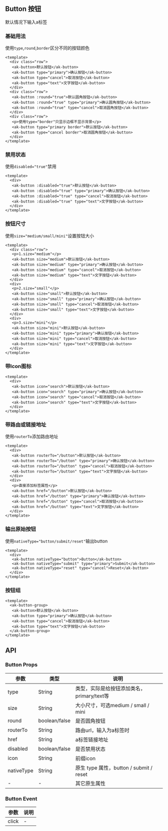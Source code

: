 ## Button 按钮

默认情况下输入a标签

### 基础用法

使用`type`,`round`,`border`区分不同的按钮颜色

```vue demo
<template>
  <div class="row">
   <ak-button>默认按钮</ak-button>
   <ak-button type="primary">确认按钮</ak-button>
   <ak-button type="cancel">取消按钮</ak-button>
   <ak-button type="text">文字按钮</ak-button>
  </div>
  <div class="row">
   <ak-button :round="true">默认圆角按钮</ak-button>
   <ak-button :round="true" type="primary">确认圆角按钮</ak-button>
   <ak-button :round="true" type="cancel">取消圆角按钮</ak-button>
  </div>
  <div class="row">
   <p>使用type="border"只显示边框不显示背景</p>
   <ak-button type="primary border">默认按钮</ak-button>
   <ak-button type="cancel border">取消圆角按钮</ak-button>
  </div> 
</template>
```

### 禁用状态
使用`disabled="true"`禁用
```vue demo
<template>
  <div>
   <ak-button :disabled="true">默认按钮</ak-button>
   <ak-button :disabled="true" type="primary">确认按钮</ak-button>
   <ak-button :disabled="true" type="cancel">取消按钮</ak-button>
   <ak-button :disabled="true" type="text">文字按钮</ak-button>
  </div>
</template>
```

### 按钮尺寸

使用`size="medium/small/mini"`设置按钮大小

```vue demo
<template>
  <div class="row">
   <p>1.size="medium"</p>
   <ak-button size="medium">默认按钮</ak-button>
   <ak-button size="medium" type="primary">确认按钮</ak-button>
   <ak-button size="medium" type="cancel">取消按钮</ak-button>
   <ak-button size="medium" type="text">文字按钮</ak-button>
  </div>
  <div>
   <p>2.size="small"</p>
   <ak-button size="small">默认按钮</ak-button>
   <ak-button size="small" type="primary">确认按钮</ak-button>
   <ak-button size="small" type="cancel">取消按钮</ak-button>
   <ak-button size="small" type="text">文字按钮</ak-button>
  </div>
  <div>
   <p>3.size="mini"</p>
   <ak-button size="mini">默认按钮</ak-button>
   <ak-button size="mini" type="primary">确认按钮</ak-button>
   <ak-button size="mini" type="cancel">取消按钮</ak-button>
   <ak-button size="mini" type="text">文字按钮</ak-button>
  </div>  
</template>
```

### 带Icon图标
```vue demo
<template>
  <div>
   <ak-button icon="search">默认按钮</ak-button>
   <ak-button icon="search" type="primary">确认按钮</ak-button>
   <ak-button icon="search" type="cancel">取消按钮</ak-button>
   <ak-button icon="search" type="text">文字按钮</ak-button>
  </div> 
</template>
```

### 带路由或链接地址
使用`routerTo`添加路由地址
```vue demo
<template>
  <div>
   <ak-button routerTo="/button">默认按钮</ak-button>
   <ak-button routerTo="/button" type="primary">确认按钮</ak-button>
   <ak-button routerTo="/button" type="cancel">取消按钮</ak-button>
   <ak-button routerTo="/button" type="text">文字按钮</ak-button>
  </div>
  <div>
   <p>直接添加标签属性</p>
   <ak-button href="/button">默认按钮</ak-button>
   <ak-button href="/button" type="primary">确认按钮</ak-button>
   <ak-button href="/button" type="cancel">取消按钮</ak-button>
   <ak-button href="/button" type="text">文字按钮</ak-button>
  </div>    
</template>
```

### 输出原始按钮
使用`nativeType="button/submit/reset"`输出button
```vue demo
<template>
  <div>
   <ak-button nativeType="button">Button</ak-button>
   <ak-button nativeType="submit" type="primary">Submit</ak-button>
   <ak-button nativeType="reset" type="cancel">Reset</ak-button>
  </div> 
</template>
```

### 按钮组
```vue demo
<template>
  <ak-button-group>
   <ak-button>默认按钮</ak-button>
   <ak-button type="primary">确认按钮</ak-button>
   <ak-button type="cancel">取消按钮</ak-button>
   <ak-button type="text">文字按钮</ak-button>
  </ak-button-group> 
</template>
```
## API
### Button Props
| 参数      | 类型          | 说明   |
|----------|--------------|--------|
|type      |String        |类型，实际是给按钮添加类名，primary/text等|
|size      |String        |大小尺寸，可选medium / small / mini |
|round     |boolean/false |是否圆角按钮|
|routerTo  |String        |路由url，输入为a标签时|
|href      |String        |a标签链接地址|
|disabled  |boolean/false |是否禁用状态|
|icon      |String        |前缀icon|
|nativeType|String        |原生 type 属性，button / submit / reset|
|-         | -            |其它原生属性|

### Button Event
|参数|说明|
|-|-|
|click          | -|
